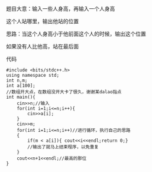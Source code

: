 题目大意：输入一些人身高，再输入一个人身高

这个人站哪里，输出他站的位置

思路：当这个人身高小于他前面这个人的时候，输出这个位置

如果没有人比他高，站在最后面

代码
```
#include <bits/stdc++.h>
using namespace std;
int n,m;
int a[100];
//数组开大点，在数组没开大卡了很久，谢谢某dalao指点
int main(){
    cin>>n;//输入
    for(int i=1;i<=n;i++){
        cin>>a[i];
    }
    cin>>m;
    for(int i=1;i<=n;i++)//进行循环，执行自己的思路
    {
        if(m < a[i]){ cout<<i<<endl;return 0;}
        //输出了就马上结束程序，以免重复
    }
    cout<<n+1<<endl;//最高的那位
}
```